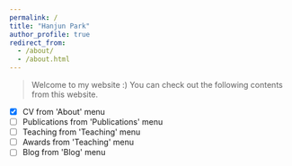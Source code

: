 ```yaml
---
permalink: /
title: "Hanjun Park"
author_profile: true
redirect_from: 
  - /about/
  - /about.html
---
```


> Welcome to my website :)
> You can check out the following contents from this website.

- [x]  CV from 'About' menu
- [ ]  Publications from 'Publications' menu
- [ ]  Teaching from 'Teaching' menu
- [ ]  Awards from 'Teaching' menu
- [ ]  Blog from 'Blog' menu
